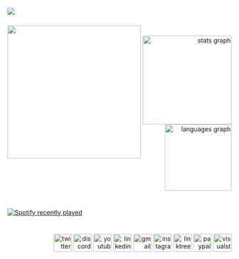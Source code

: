 <br clear="both">

<img align="left" src="https://visitor-badge.laobi.icu/badge?page_id=shadexcya.shadexcya&left_color=slategray&right_color=silver&left_text=//visitors"  />

###

<br clear="both">

<img align="left" height="300" src="https://64.media.tumblr.com/8e1685fe80eb8f440554dbe5c8912601/tumblr_plufgoWSpb1wr36vxo1_500.gif"  />

###

<div align="right">
  <img src="https://github-readme-stats.vercel.app/api?username=shadexcya&hide_title=false&hide_rank=false&show_icons=true&include_all_commits=true&count_private=true&disable_animations=false&theme=dracula&locale=en&hide_border=false&order=1" height="200" alt="stats graph" /> <br>
  <img src="https://github-readme-stats.vercel.app/api/top-langs?username=shadexcya&locale=en&hide_title=false&layout=compact&card_width=320&langs_count=6&theme=chartreuse-dark&hide_border=false&order=2" height="150" alt="languages graph"  />
</div>

###

<br clear="both">

<div align="left">
  <a href="https://open.spotify.com/user/31b4jdmunf4lpzu4nlogw4pbgcjq">
    <img src="https://spotify-recently-played-readme.vercel.app/api?user=31b4jdmunf4lpzu4nlogw4pbgcjq&count=3&unique=true" alt="Spotify recently played"  />
  </a>
</div>

###

<br clear="both">

<div align="right">
  <img src="https://raw.githubusercontent.com/maurodesouza/profile-readme-generator/master/src/assets/icons/social/twitter/default.svg" width="41" height="40" alt="twitter logo"  />
  <img src="https://raw.githubusercontent.com/maurodesouza/profile-readme-generator/master/src/assets/icons/social/discord/default.svg" width="41" height="40" alt="discord logo"  />
  <img src="https://raw.githubusercontent.com/maurodesouza/profile-readme-generator/master/src/assets/icons/social/youtube/default.svg" width="41" height="40" alt="youtube logo"  />
  <img src="https://raw.githubusercontent.com/maurodesouza/profile-readme-generator/master/src/assets/icons/social/linkedin/default.svg" width="41" height="40" alt="linkedin logo"  />
  <img src="https://raw.githubusercontent.com/maurodesouza/profile-readme-generator/master/src/assets/icons/social/gmail/default.svg" width="41" height="40" alt="gmail logo"  />
  <img src="https://raw.githubusercontent.com/maurodesouza/profile-readme-generator/master/src/assets/icons/social/instagram/default.svg" width="41" height="40" alt="instagram logo"  />
  <img src="https://raw.githubusercontent.com/maurodesouza/profile-readme-generator/master/src/assets/icons/social/linktree/default.svg" width="41" height="40" alt="linktree logo"  />
  <img src="https://raw.githubusercontent.com/maurodesouza/profile-readme-generator/master/src/assets/icons/social/paypal/default.svg" width="41" height="40" alt="paypal logo"  />
  <img src="https://raw.githubusercontent.com/maurodesouza/profile-readme-generator/master/src/assets/icons/social/visualstudio/default.svg" width="41" height="40" alt="visualstudio logo"  />
</div>

###
